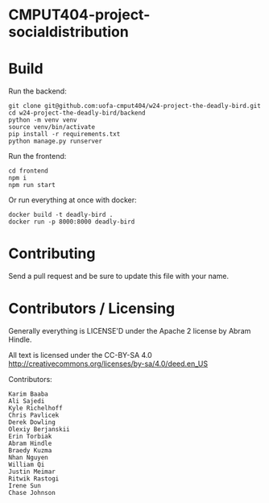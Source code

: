 CMPUT404-project-socialdistribution
===================================

Build
============
Run the backend:
```shell
git clone git@github.com:uofa-cmput404/w24-project-the-deadly-bird.git
cd w24-project-the-deadly-bird/backend
python -m venv venv
source venv/bin/activate
pip install -r requirements.txt
python manage.py runserver 
```

Run the frontend:
```shell
cd frontend
npm i
npm run start
```

Or run everything at once with docker:
```shell
docker build -t deadly-bird .      
docker run -p 8000:8000 deadly-bird
```

Contributing
============

Send a pull request and be sure to update this file with your name.

Contributors / Licensing
========================

Generally everything is LICENSE'D under the Apache 2 license by Abram Hindle.

All text is licensed under the CC-BY-SA 4.0 http://creativecommons.org/licenses/by-sa/4.0/deed.en_US

Contributors:

    Karim Baaba
    Ali Sajedi
    Kyle Richelhoff
    Chris Pavlicek
    Derek Dowling
    Olexiy Berjanskii
    Erin Torbiak
    Abram Hindle
    Braedy Kuzma
    Nhan Nguyen 
    William Qi
    Justin Meimar
    Ritwik Rastogi
    Irene Sun
    Chase Johnson
